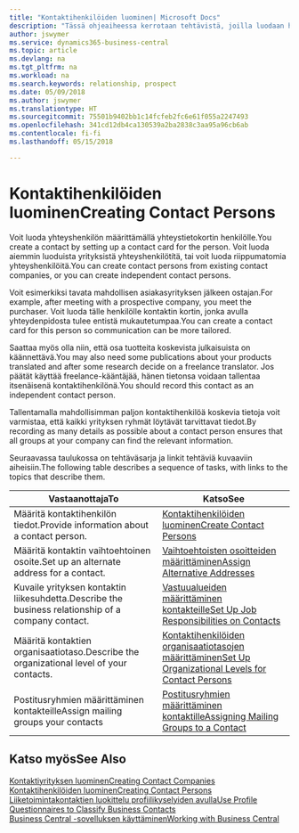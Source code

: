 ```yaml
---
title: "Kontaktihenkilöiden luominen| Microsoft Docs"
description: "Tässä ohjeaiheessa kerrotaan tehtävistä, joilla luodaan henkilölle, kuten prospektille tai toimittajalle, kontaktin kortti helpottamaan suhteen määrittämistä ja räätälöimään viestintää."
author: jswymer
ms.service: dynamics365-business-central
ms.topic: article
ms.devlang: na
ms.tgt_pltfrm: na
ms.workload: na
ms.search.keywords: relationship, prospect
ms.date: 05/09/2018
ms.author: jswymer
ms.translationtype: HT
ms.sourcegitcommit: 75501b9402bb1c14fcfeb2fc6e61f055a2247493
ms.openlocfilehash: 341cd12db4ca130539a2ba2838c3aa95a96cb6ab
ms.contentlocale: fi-fi
ms.lasthandoff: 05/15/2018

---
```

# <a name="creating-contact-persons"></a><span data-ttu-id="ace49-103">Kontaktihenkilöiden luominen</span><span class="sxs-lookup"><span data-stu-id="ace49-103">Creating Contact Persons</span></span>
<span data-ttu-id="ace49-104">Voit luoda yhteyshenkilön määrittämällä yhteystietokortin henkilölle.</span><span class="sxs-lookup"><span data-stu-id="ace49-104">You create a contact by setting up a contact card for the person.</span></span> <span data-ttu-id="ace49-105">Voit luoda aiemmin luoduista yrityksistä yhteyshenkilötítä, tai voit luoda riippumatomia yhteyshenkilöitä.</span><span class="sxs-lookup"><span data-stu-id="ace49-105">You can create contact persons from existing contact companies, or you can create independent contact persons.</span></span>

<span data-ttu-id="ace49-106">Voit esimerkiksi tavata mahdollisen asiakasyrityksen jälkeen ostajan.</span><span class="sxs-lookup"><span data-stu-id="ace49-106">For example, after meeting with a prospective company, you meet the purchaser.</span></span> <span data-ttu-id="ace49-107">Voit luoda tälle henkilölle kontaktin kortin, jonka avulla yhteydenpidosta tulee entistä mukautetumpaa.</span><span class="sxs-lookup"><span data-stu-id="ace49-107">You can create a contact card for this person so communication can be more tailored.</span></span>

<span data-ttu-id="ace49-108">Saattaa myös olla niin, että osa tuotteita koskevista julkaisuista on käännettävä.</span><span class="sxs-lookup"><span data-stu-id="ace49-108">You may also need some publications about your products translated and after some research decide on a freelance translator.</span></span> <span data-ttu-id="ace49-109">Jos päätät käyttää freelance-kääntäjää, hänen tietonsa voidaan tallentaa itsenäisenä kontaktihenkilönä.</span><span class="sxs-lookup"><span data-stu-id="ace49-109">You should record this contact as an independent contact person.</span></span>

<span data-ttu-id="ace49-110">Tallentamalla mahdollisimman paljon kontaktihenkilöä koskevia tietoja voit varmistaa, että kaikki yrityksen ryhmät löytävät tarvittavat tiedot.</span><span class="sxs-lookup"><span data-stu-id="ace49-110">By recording as many details as possible about a contact person ensures that all groups at your company can find the relevant information.</span></span>

<span data-ttu-id="ace49-111">Seuraavassa taulukossa on tehtäväsarja ja linkit tehtäviä kuvaaviin aiheisiin.</span><span class="sxs-lookup"><span data-stu-id="ace49-111">The following table describes a sequence of tasks, with links to the topics that describe them.</span></span>

| <span data-ttu-id="ace49-112">Vastaanottaja</span><span class="sxs-lookup"><span data-stu-id="ace49-112">To</span></span> | <span data-ttu-id="ace49-113">Katso</span><span class="sxs-lookup"><span data-stu-id="ace49-113">See</span></span> |
| --- | --- |
| <span data-ttu-id="ace49-114">Määritä kontaktihenkilön tiedot.</span><span class="sxs-lookup"><span data-stu-id="ace49-114">Provide information about a contact person.</span></span> |[<span data-ttu-id="ace49-115">Kontaktihenkilöiden luominen</span><span class="sxs-lookup"><span data-stu-id="ace49-115">Create Contact Persons</span></span>](marketing-how-create-contact-persons.md) |
| <span data-ttu-id="ace49-116">Määritä kontaktin vaihtoehtoinen osoite.</span><span class="sxs-lookup"><span data-stu-id="ace49-116">Set up an alternate address for a contact.</span></span> |[<span data-ttu-id="ace49-117">Vaihtoehtoisten osoitteiden määrittäminen</span><span class="sxs-lookup"><span data-stu-id="ace49-117">Assign Alternative Addresses</span></span>](marketing-how-assign-alternate-address.md) |
| <span data-ttu-id="ace49-118">Kuvaile yrityksen kontaktin liikesuhdetta.</span><span class="sxs-lookup"><span data-stu-id="ace49-118">Describe the business relationship of a company contact.</span></span> |[<span data-ttu-id="ace49-119">Vastuualueiden määrittäminen kontakteille</span><span class="sxs-lookup"><span data-stu-id="ace49-119">Set Up Job Responsibilities on Contacts</span></span>](marketing-job-responsibilities.md) |
| <span data-ttu-id="ace49-120">Määritä kontaktien organisaatiotaso.</span><span class="sxs-lookup"><span data-stu-id="ace49-120">Describe the organizational level of your contacts.</span></span> |[<span data-ttu-id="ace49-121">Kontaktihenkilöiden organisaatiotasojen määrittäminen</span><span class="sxs-lookup"><span data-stu-id="ace49-121">Set Up Organizational Levels for Contact Persons</span></span>](marketing-organizational-levels.md) |
| <span data-ttu-id="ace49-122">Postitusryhmien määrittäminen kontakteille</span><span class="sxs-lookup"><span data-stu-id="ace49-122">Assign mailing groups your contacts</span></span> |[<span data-ttu-id="ace49-123">Postitusryhmien määrittäminen kontaktille</span><span class="sxs-lookup"><span data-stu-id="ace49-123">Assigning Mailing Groups to a Contact</span></span>](marketing-mailing-groups.md) |

## <a name="see-also"></a><span data-ttu-id="ace49-124">Katso myös</span><span class="sxs-lookup"><span data-stu-id="ace49-124">See Also</span></span>
[<span data-ttu-id="ace49-125">Kontaktiyrityksen luominen</span><span class="sxs-lookup"><span data-stu-id="ace49-125">Creating Contact Companies</span></span>](marketing-create-contact-companies.md)  
[<span data-ttu-id="ace49-126">Kontaktihenkilöiden luominen</span><span class="sxs-lookup"><span data-stu-id="ace49-126">Creating Contact Persons</span></span>](marketing-create-contact-persons.md)  
[<span data-ttu-id="ace49-127">Liiketoimintakontaktien luokittelu profiilikyselyiden avulla</span><span class="sxs-lookup"><span data-stu-id="ace49-127">Use Profile Questionnaires to Classify Business Contacts</span></span>](marketing-create-contact-profile-questionnaire.md)  
[<span data-ttu-id="ace49-128">Business Central -sovelluksen käyttäminen</span><span class="sxs-lookup"><span data-stu-id="ace49-128">Working with Business Central</span></span>](ui-work-product.md)

